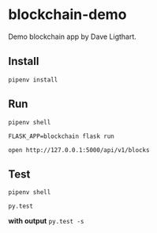 # blockchain-demo

Demo blockchain app by Dave Ligthart.

## Install

`pipenv install`

## Run

`pipenv shell`

`FLASK_APP=blockchain flask run`

`open http://127.0.0.1:5000/api/v1/blocks`

## Test

`pipenv shell`

`py.test`

**with output**
`py.test -s`